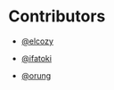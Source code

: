 # Contributors
-  [@elcozy](https://github.com/elcozy)

-  [@ifatoki](https://github.com/ifatoki)

-  [@orung](https://github.com/orung)